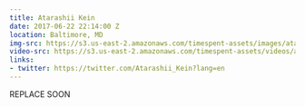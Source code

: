 ```yaml
---
title: Atarashii Kein
date: 2017-06-22 22:14:00 Z
location: Baltimore, MD
img-src: https://s3.us-east-2.amazonaws.com/timespent-assets/images/atarashi-kein.png
video-src: https://s3.us-east-2.amazonaws.com/timespent-assets/videos/atarashi-kein.mp4
links:
- twitter: https://twitter.com/Atarashii_Kein?lang=en
---
```


REPLACE SOON 